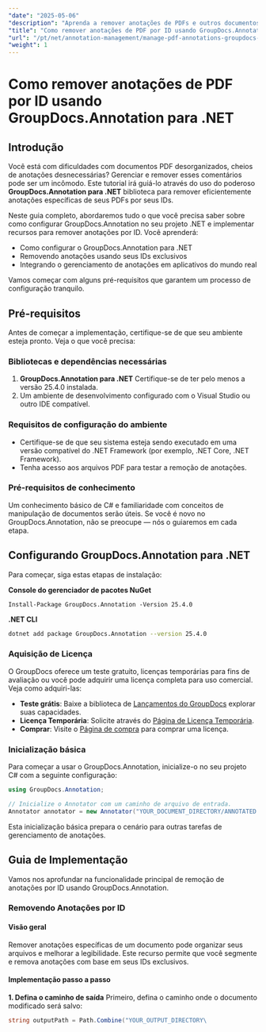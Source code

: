 ```yaml
---
"date": "2025-05-06"
"description": "Aprenda a remover anotações de PDFs e outros documentos com eficiência usando o GroupDocs.Annotation para .NET. Descubra guias passo a passo, práticas recomendadas e aplicações práticas."
"title": "Como remover anotações de PDF por ID usando GroupDocs.Annotation para .NET"
"url": "/pt/net/annotation-management/manage-pdf-annotations-groupdocs-dotnet-remove-id/"
"weight": 1
---
```


# Como remover anotações de PDF por ID usando GroupDocs.Annotation para .NET

## Introdução

Você está com dificuldades com documentos PDF desorganizados, cheios de anotações desnecessárias? Gerenciar e remover esses comentários pode ser um incômodo. Este tutorial irá guiá-lo através do uso do poderoso **GroupDocs.Annotation para .NET** biblioteca para remover eficientemente anotações específicas de seus PDFs por seus IDs.

Neste guia completo, abordaremos tudo o que você precisa saber sobre como configurar GroupDocs.Annotation no seu projeto .NET e implementar recursos para remover anotações por ID. Você aprenderá:
- Como configurar o GroupDocs.Annotation para .NET
- Removendo anotações usando seus IDs exclusivos
- Integrando o gerenciamento de anotações em aplicativos do mundo real

Vamos começar com alguns pré-requisitos que garantem um processo de configuração tranquilo.

## Pré-requisitos

Antes de começar a implementação, certifique-se de que seu ambiente esteja pronto. Veja o que você precisa:

### Bibliotecas e dependências necessárias
1. **GroupDocs.Annotation para .NET** Certifique-se de ter pelo menos a versão 25.4.0 instalada.
2. Um ambiente de desenvolvimento configurado com o Visual Studio ou outro IDE compatível.

### Requisitos de configuração do ambiente
- Certifique-se de que seu sistema esteja sendo executado em uma versão compatível do .NET Framework (por exemplo, .NET Core, .NET Framework).
- Tenha acesso aos arquivos PDF para testar a remoção de anotações.

### Pré-requisitos de conhecimento
Um conhecimento básico de C# e familiaridade com conceitos de manipulação de documentos serão úteis. Se você é novo no GroupDocs.Annotation, não se preocupe — nós o guiaremos em cada etapa.

## Configurando GroupDocs.Annotation para .NET

Para começar, siga estas etapas de instalação:

**Console do gerenciador de pacotes NuGet**

```shell
Install-Package GroupDocs.Annotation -Version 25.4.0
```

**\.NET CLI**

```bash
dotnet add package GroupDocs.Annotation --version 25.4.0
```

### Aquisição de Licença
O GroupDocs oferece um teste gratuito, licenças temporárias para fins de avaliação ou você pode adquirir uma licença completa para uso comercial. Veja como adquiri-las:
- **Teste grátis**: Baixe a biblioteca de [Lançamentos do GroupDocs](https://releases.groupdocs.com/annotation/net/) explorar suas capacidades.
- **Licença Temporária**: Solicite através do [Página de Licença Temporária](https://purchase.groupdocs.com/temporary-license/).
- **Comprar**: Visite o [Página de compra](https://purchase.groupdocs.com/buy) para comprar uma licença.

### Inicialização básica
Para começar a usar o GroupDocs.Annotation, inicialize-o no seu projeto C# com a seguinte configuração:

```csharp
using GroupDocs.Annotation;

// Inicialize o Annotator com um caminho de arquivo de entrada.
Annotator annotator = new Annotator("YOUR_DOCUMENT_DIRECTORY/ANNOTATED.pdf");
```

Esta inicialização básica prepara o cenário para outras tarefas de gerenciamento de anotações.

## Guia de Implementação

Vamos nos aprofundar na funcionalidade principal de remoção de anotações por ID usando GroupDocs.Annotation.

### Removendo Anotações por ID
#### Visão geral
Remover anotações específicas de um documento pode organizar seus arquivos e melhorar a legibilidade. Este recurso permite que você segmente e remova anotações com base em seus IDs exclusivos.

#### Implementação passo a passo
**1. Defina o caminho de saída**
Primeiro, defina o caminho onde o documento modificado será salvo:

```csharp
string outputPath = Path.Combine("YOUR_OUTPUT_DIRECTORY\